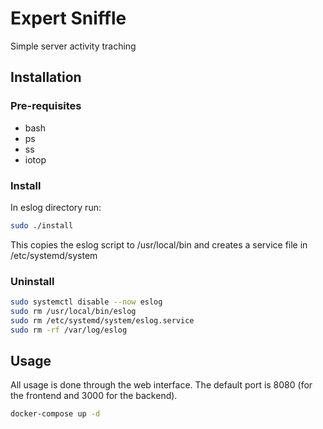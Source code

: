 # Expert Sniffle
Simple server activity traching

## Installation

### Pre-requisites
- bash
- ps
- ss
- iotop

### Install
In eslog directory run:
```bash
sudo ./install
```

This copies the eslog script to /usr/local/bin and creates a service file in /etc/systemd/system

### Uninstall
```bash
sudo systemctl disable --now eslog
sudo rm /usr/local/bin/eslog
sudo rm /etc/systemd/system/eslog.service
sudo rm -rf /var/log/eslog
```

## Usage
All usage is done through the web interface.
The default port is 8080 (for the frontend and 3000 for the backend).
```bash
docker-compose up -d
```
